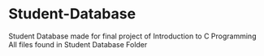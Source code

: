 # Student-Database
Student Database made for final project of Introduction to C Programming
All files found in Student Database Folder
